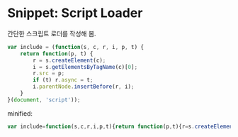 # Snippet: Script Loader

간단한 스크립트 로더를 작성해 봄.

```javascript
var include = (function(s, c, r, i, p, t) {
    return function(p, t) {
        r = s.createElement(c);
        i = s.getElementsByTagName(c)[0];
        r.src = p;
        if (t) r.async = t;
        i.parentNode.insertBefore(r, i);
    }
}(document, 'script'));
```

minified:

```javascript
var include=function(s,c,r,i,p,t){return function(p,t){r=s.createElement(c),i=s.getElementsByTagName(c)[0],r.src=p,t&&(r.async=t),i.parentNode.insertBefore(r,i)}}(document,'script')
```
